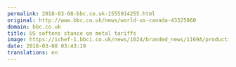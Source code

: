 ```yaml
---
permalink: 2018-03-08-bbc.co.uk-1555914255.html
original: http://www.bbc.co.uk/news/world-us-canada-43325060
domain: bbc.co.uk
title: US softens stance on metal tariffs
image: https://ichef-1.bbci.co.uk/news/1024/branded_news/1169A/production/_100322317_mediaitem100322316.jpg
date: 2018-03-08 03:43:19
translations: en
---
```


